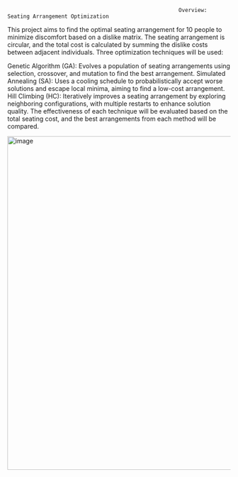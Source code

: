                                                           Overview: Seating Arrangement Optimization
This project aims to find the optimal seating arrangement for 10 people to minimize discomfort based on a dislike matrix. The seating arrangement is circular, and the total cost is calculated by summing the dislike costs between adjacent individuals. Three optimization techniques will be used:

Genetic Algorithm (GA): Evolves a population of seating arrangements using selection, crossover, and mutation to find the best arrangement.
Simulated Annealing (SA): Uses a cooling schedule to probabilistically accept worse solutions and escape local minima, aiming to find a low-cost arrangement.
Hill Climbing (HC): Iteratively improves a seating arrangement by exploring neighboring configurations, with multiple restarts to enhance solution quality.
The effectiveness of each technique will be evaluated based on the total seating cost, and the best arrangements from each method will be compared.

<img width="752" alt="image" src="https://github.com/user-attachments/assets/6e2b021b-6bdb-4ce6-a8bd-63741b5a2758">
